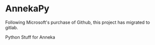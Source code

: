 # AnnekaPy
Following Microsoft's purchase of Github, this project has migrated to gitlab.

Python Stuff for Anneka
